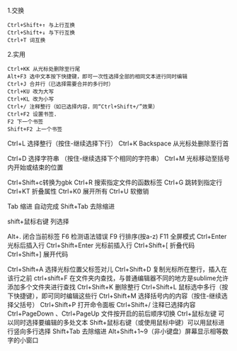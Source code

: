 
1.交换

    Ctrl+Shift+↑ 与上行互换
    Ctrl+Shift+↓ 与下行互换  
    Ctrl+T 词互换

2.实用
    
    Ctrl+KK 从光标处删除至行尾
    Alt+F3 选中文本按下快捷键，即可一次性选择全部的相同文本进行同时编辑
    Ctrl+J 合并行（已选择需要合并的多行时）
    Ctrl+KU 改为大写
    Ctrl+KL 改为小写
    Ctrl+/ 注释整行（如已选择内容，同“Ctrl+Shift+/”效果）
    Ctrl+F2 设置书签.
    F2 下一个书签
    Shift+F2 上一个书签


Ctrl+L 选择整行（按住-继续选择下行）
Ctrl+K Backspace 从光标处删除至行首


Ctrl+D 选择字符串 （按住-继续选择下个相同的字符串）
Ctrl+M 光标移动至括号内开始或结束的位置

Ctrl+Shift+c转换为gbk
Ctrl+R 搜索指定文件的函数标签
Ctrl+G 跳转到指定行
Ctrl+KT 折叠属性
Ctrl+K0 展开所有
Ctrl+U 软撤销

Tab 缩进 自动完成
Shift+Tab 去除缩进


shift+鼠标右键 列选择

Alt+. 闭合当前标签
F6 检测语法错误
F9 行排序(按a-z)
F11 全屏模式
Ctrl+Enter 光标后插入行
Ctrl+Shift+Enter 光标前插入行
Ctrl+Shift+[ 折叠代码
Ctrl+Shift+] 展开代码

Ctrl+Shift+A 选择光标位置父标签对儿
Ctrl+Shift+D 复制光标所在整行，插入在该行之前
ctrl+shift+F 在文件夹内查找，与普通编辑器不同的地方是sublime允许添加多个文件夹进行查找
Ctrl+Shift+K 删除整行
Ctrl+Shift+L 鼠标选中多行（按下快捷键），即可同时编辑这些行
Ctrl+Shift+M 选择括号内的内容（按住-继续选择父括号）
Ctrl+Shift+P 打开命令面板
Ctrl+Shift+/ 注释已选择内容
Ctrl+PageDown 、Ctrl+PageUp 文件按开启的前后顺序切换
Ctrl+鼠标左键 可以同时选择要编辑的多处文本
Shift+鼠标右键（或使用鼠标中键）可以用鼠标进行竖向多行选择
Shift+Tab 去除缩进
Alt+Shift+1~9（非小键盘）屏幕显示相等数字的小窗口